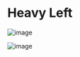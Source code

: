 # Heavy Left

![image](https://user-images.githubusercontent.com/4215759/137742837-93df3d92-f4f1-4605-b907-d1f61d95484c.png)

![image](https://user-images.githubusercontent.com/4215759/137742984-9526b6c8-abc0-4e56-bce2-b879504be891.png)
